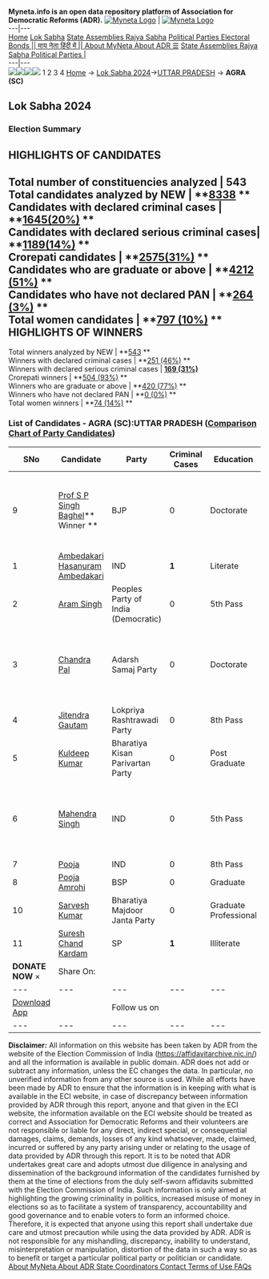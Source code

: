 **Myneta.info is an open data repository platform of Association for Democratic Reforms (ADR).**
[![Myneta Logo](https://www.myneta.info/lib/img/myneta-logo.png)](https://www.myneta.info/) | [![Myneta Logo](https://www.myneta.info/lib/img/adr-logo.png)](https://adrindia.org)  
---|---  
[Home](https://www.myneta.info/) [Lok Sabha](https://www.myneta.info/#ls "Lok Sabha") [ State Assemblies ](https://www.myneta.info/#sa "State Assemblies") [Rajya Sabha](https://www.myneta.info/#rs "Rajya Sabha") [Political Parties ](https://www.myneta.info/party "Political Parties") [ Electoral Bonds ](https://www.myneta.info/electoral_bonds "Electoral Bonds") [ || माय नेता हिंदी में || ](https://translate.google.co.in/translate?prev=hp&hl=en&js=y&u=www.myneta.info&sl=en&tl=hi&history_state0=) [ About MyNeta ](https://adrindia.org/content/about-myneta) [ About ADR ](https://adrindia.org/about-adr/who-we-are) [☰](javascript:void\(0\))
[ State Assemblies ](https://www.myneta.info/#sa "State Assemblies") [ Rajya Sabha ](https://www.myneta.info/#rs "Rajya Sabha") [ Political Parties ](https://www.myneta.info/party "Political Parties")
|   
---|---  
![](https://www.myneta.info/lib/img/banner/banner-1.png)![](https://www.myneta.info/lib/img/banner/banner-2.png)![](https://www.myneta.info/lib/img/banner/banner-3.png)![](https://www.myneta.info/lib/img/banner/banner-4.png)
1  2  3  4 
[Home](https://www.myneta.info/) → [Lok Sabha 2024](https://www.myneta.info/LokSabha2024/)→[UTTAR PRADESH](https://www.myneta.info/LokSabha2024/index.php?action=show_constituencies&state_id=35) → **AGRA (SC)**
### 
## Lok Sabha 2024
###  Election Summary 
HIGHLIGHTS OF CANDIDATES  
---  
Total number of constituencies analyzed |  543   
Total candidates analyzed by NEW | **[8338](https://www.myneta.info/LokSabha2024/index.php?action=summary&subAction=candidates_analyzed&sort=candidate#summary) **  
Candidates with declared criminal cases | **[1645(20%)](https://www.myneta.info/LokSabha2024/index.php?action=summary&subAction=crime&sort=candidate#summary) **  
Candidates with declared serious criminal cases| **[1189(14%)](https://www.myneta.info/LokSabha2024/index.php?action=summary&subAction=serious_crime&sort=candidate#summary) **  
Crorepati candidates | **[2575(31%)](https://www.myneta.info/LokSabha2024/index.php?action=summary&subAction=crorepati&sort=candidate#summary) **  
Candidates who are graduate or above | **[4212 (51%)](https://www.myneta.info/LokSabha2024/index.php?action=summary&subAction=education&sort=candidate#summary) **  
Candidates who have not declared PAN | **[264 (3%)](https://www.myneta.info/LokSabha2024/index.php?action=summary&subAction=without_pan&sort=candidate#summary) **  
Total women candidates | **[797 (10%)](https://www.myneta.info/LokSabha2024/index.php?action=summary&subAction=women_candidate&sort=candidate#summary) **  
HIGHLIGHTS OF WINNERS  
---  
Total winners analyzed by NEW | **[543](https://www.myneta.info/LokSabha2024/index.php?action=summary&subAction=winner_analyzed&sort=candidate#summary) **  
Winners with declared criminal cases | **[251 (46%)](https://www.myneta.info/LokSabha2024/index.php?action=summary&subAction=winner_crime&sort=candidate#summary) **  
Winners with declared serious criminal cases | **[169 (31%)](https://www.myneta.info/LokSabha2024/index.php?action=summary&subAction=winner_serious_crime&sort=candidate#summary)**  
Crorepati winners | **[504 (93%)](https://www.myneta.info/LokSabha2024/index.php?action=summary&subAction=winner_crorepati&sort=candidate#summary) **  
Winners who are graduate or above | **[420 (77%)](https://www.myneta.info/LokSabha2024/index.php?action=summary&subAction=winner_education&sort=candidate#summary) **  
Winners who have not declared PAN | **[0 (0%)](https://www.myneta.info/LokSabha2024/index.php?action=summary&subAction=winner_without_pan&sort=candidate#summary) **  
Total women winners | **[74 (14%)](https://www.myneta.info/LokSabha2024/index.php?action=summary&subAction=winner_women&sort=candidate#summary) **  
### List of Candidates - AGRA (SC):UTTAR PRADESH ([Comparison Chart of Party Candidates](https://www.myneta.info/LokSabha2024/comparisonchart.php?constituency_id=467))
SNo | Candidate| Party| Criminal Cases| Education| Age| Total Assets| Liabilities  
---|---|---|---|---|---|---|---  
9  | [Prof S P Singh Baghel](https://www.myneta.info/LokSabha2024/candidate.php?candidate_id=3493)** Winner ** | BJP | 0 | Doctorate| 63 | ![](https://myneta.info/image_v2.php?myneta_folder=LokSabha2024&candidate_id=3493&col=ta) | ![](https://myneta.info/image_v2.php?myneta_folder=LokSabha2024&candidate_id=3493&col=lia)  
1  | [Ambedakari Hasanuram Ambedakari](https://www.myneta.info/LokSabha2024/candidate.php?candidate_id=4663) | IND | **1** | Literate| 69 | Rs 12,963 ~ 12 Thou+ | Rs 0 ~   
2  | [Aram Singh](https://www.myneta.info/LokSabha2024/candidate.php?candidate_id=3950) | Peoples Party of India (Democratic) | 0 | 5th Pass| 72 | Rs 81,62,000 ~ 81 Lacs+ | Rs 0 ~   
3  | [Chandra Pal](https://www.myneta.info/LokSabha2024/candidate.php?candidate_id=3713) | Adarsh Samaj Party | 0 | Doctorate| 76 | ![](https://myneta.info/image_v2.php?myneta_folder=LokSabha2024&candidate_id=3713&col=ta) | ![](https://myneta.info/image_v2.php?myneta_folder=LokSabha2024&candidate_id=3713&col=lia)  
4  | [Jitendra Gautam](https://www.myneta.info/LokSabha2024/candidate.php?candidate_id=4658) | Lokpriya Rashtrawadi Party | 0 | 8th Pass| 42 | Rs 2,73,000 ~ 2 Lacs+ | Rs 0 ~   
5  | [Kuldeep Kumar](https://www.myneta.info/LokSabha2024/candidate.php?candidate_id=4662) | Bharatiya Kisan Parivartan Party | 0 | Post Graduate| 45 | Rs 1,44,12,000 ~ 1 Crore+ | Rs 32,00,000 ~ 32 Lacs+  
6  | [Mahendra Singh](https://www.myneta.info/LokSabha2024/candidate.php?candidate_id=4661) | IND | 0 | 5th Pass| 54 | ![](https://myneta.info/image_v2.php?myneta_folder=LokSabha2024&candidate_id=4661&col=ta) | ![](https://myneta.info/image_v2.php?myneta_folder=LokSabha2024&candidate_id=4661&col=lia)  
7  | [Pooja](https://www.myneta.info/LokSabha2024/candidate.php?candidate_id=4660) | IND | 0 | 8th Pass| 29 | Rs 3,21,303 ~ 3 Lacs+ | Rs 0 ~   
8  | [Pooja Amrohi](https://www.myneta.info/LokSabha2024/candidate.php?candidate_id=3714) | BSP | 0 | Graduate| 50 | Rs 29,89,43,283 ~ 29 Crore+ | Rs 9,73,484 ~ 9 Lacs+  
10  | [Sarvesh Kumar](https://www.myneta.info/LokSabha2024/candidate.php?candidate_id=4659) | Bharatiya Majdoor Janta Party | 0 | Graduate Professional| 34 | Rs 11,30,000 ~ 11 Lacs+ | Rs 0 ~   
11  | [Suresh Chand Kardam](https://www.myneta.info/LokSabha2024/candidate.php?candidate_id=4200) | SP | **1** | Illiterate| 63 | Rs 34,63,96,601 ~ 34 Crore+ | Rs 0 ~   
|  **DONATE NOW** × |  Share On:  | [](https://api.whatsapp.com/send?text=https%3A%2F%2Fmyneta.info%2Fpunjab2022%2Findex.php%3Faction%3Dshow_constituencies%26state_id%3D19) | [](https://www.facebook.com/sharer/sharer.php?u=https%3A%2F%2Fmyneta.info%2Fpunjab2022%2Findex.php%3Faction%3Dshow_constituencies%26state_id%3D19) | [](https://twitter.com/share?url=https%3A%2F%2Fmyneta.info%2Fpunjab2022%2Findex.php%3Faction%3Dshow_constituencies%26state_id%3D19)  
---|---|---|---|---  
| [ Download App ](https://play.google.com/store/apps/details?id=com.webrosoft.myneta1&pcampaignid=pcampaignidMKT-Other-global-all-co-prtnr-py-PartBadge-Mar2515-1) | [](https://play.google.com/store/apps/details?id=com.webrosoft.myneta1&pcampaignid=pcampaignidMKT-Other-global-all-co-prtnr-py-PartBadge-Mar2515-1) |  Follow us on  | [](https://www.facebook.com/adrindia.org/) | [](https://twitter.com/adrspeaks) | [](https://groups.google.com/g/national-election-watch?hl=en&pli=1) | [](https://www.instagram.com/adrspeaks/) | [](https://www.youtube.com/user/adrspeaks) | [](https://sharechat.com/profile/adrspeaks)  
---|---|---|---|---|---|---|---|---  
**Disclaimer:** All information on this website has been taken by ADR from the website of the Election Commission of India (https://affidavitarchive.nic.in/) and all the information is available in public domain. ADR does not add or subtract any information, unless the EC changes the data. In particular, no unverified information from any other source is used. While all efforts have been made by ADR to ensure that the information is in keeping with what is available in the ECI website, in case of discrepancy between information provided by ADR through this report, anyone and that given in the ECI website, the information available on the ECI website should be treated as correct and Association for Democratic Reforms and their volunteers are not responsible or liable for any direct, indirect special, or consequential damages, claims, demands, losses of any kind whatsoever, made, claimed, incurred or suffered by any party arising under or relating to the usage of data provided by ADR through this report. It is to be noted that ADR undertakes great care and adopts utmost due diligence in analysing and dissemination of the background information of the candidates furnished by them at the time of elections from the duly self-sworn affidavits submitted with the Election Commission of India. Such information is only aimed at highlighting the growing criminality in politics, increased misuse of money in elections so as to facilitate a system of transparency, accountability and good governance and to enable voters to form an informed choice. Therefore, it is expected that anyone using this report shall undertake due care and utmost precaution while using the data provided by ADR. ADR is not responsible for any mishandling, discrepancy, inability to understand, misinterpretation or manipulation, distortion of the data in such a way so as to benefit or target a particular political party or politician or candidate. 
[ About MyNeta ](https://adrindia.org/content/about-myneta) [ About ADR ](https://adrindia.org/about-adr/who-we-are) [ State Coordinators ](https://adrindia.org/about-adr/state-coordinators) [ Contact ](https://adrindia.org/contact-us) [ Terms of Use ](https://adrindia.org/content/adr-terms-use) [ FAQs ](https://adrindia.org/content/faqs)
